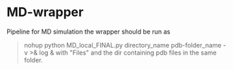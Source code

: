 # MD-wrapper
Pipeline for MD simulation
the wrapper should be run as
> nohup python MD_local_FINAL.py directory_name pdb-folder_name -v >& log &
with "Files" and the dir containing pdb files in the same folder.
